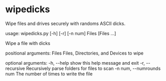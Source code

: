# wipedicks
Wipe files and drives securely with randoms ASCII dicks.

usage: wipedicks.py [-h] [-r] [-n num] Files [Files ...]

Wipe a file with dicks

positional arguments:
  Files                 Files, Directories, and Devices to wipe

optional arguments:
  -h, --help            show this help message and exit
  -r, --recursive       Recursively parse folders for files to scan
  -n num, --numrounds num
                        The number of times to write the file
